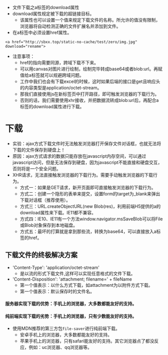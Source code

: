 * 文件下载之a标签的download属性
* download属性规定被下载的超链接目标。
    - 该属性也可以设置一个值来规定下载文件的名称。所允许的值没有限制，浏览器将自动检测正确的文件扩展名并添加到文件。
* 在a标签中必须设置href属性。
```
<a href="http://sbxx.top/static-no-cache/test/zero/img.jpg" download="rename">
```
* 注意事项：
  - href的指向需要同源，跨域下载不下来。
  - 可以用canvas对图片进行绘制，绘制完毕转成base64或者blob:url。再赋值给a标签就可以规避跨域问题。
  - 工作中我们也会有下载excel的时候，这时如果后端的接口是get且响应头的内容类型是application/octet-stream。
  - 那我们直接使用js在新标签页中打开路径，即可触发浏览器的下载行为。
  - 否则的话，我们需要使用xhr接收，并把数据流转成blob:url后，再配合a标签的download属性进行下载。

# 下载
* 实验：ajax方式下载文件时无法触发浏览器打开保存文件对话框，也就无法将下载的文件保存到硬盘上！
* 原因：ajax方式请求的数据只能存放在javascript内存空间，可以通过javascript访问，但是无法保存到硬盘，因为javascript不能直接和硬盘交互，否则将是一个安全问题。
* XHR请求，无法直接触发浏览器的下载行为。需要手动触发浏览器的下载行为。
    - 方式一：如果是GET请求，新开页面即可直接触发浏览器的下载行为。
    - 方式二：创建一个隐形的表单来提交，设置form的target为_blank来弹出下载对话框（推荐使用）。
    - 方式三：URL.createObjectURL(new Blob(res)，利用前端H5提供的a的download属性来下载。IE11都不兼容。
    - 方式四：IE10、IE11有一个方法window.navigator.msSaveBlob可以将File或Blob对象保存到本地磁盘。
    - 方式五：最坏的打算就是拿到那些流，转换为base64，可以直接放入a标签的href。

## 下载文件的终极解决方案
* 'Content-Type': 'application/octet-stream'
  - 是以流的形式下载文件,这样可以实现任意格式的文件下载。
* 'Content-Disposition': 'attachment; filename=' + fileName
  - 第一个值表示：以什么方式下载，如attachment为以附件方式下载。
  - 第一个值表示：默认保存时的文件名。
#### 服务器实现下载的优势：手机上的浏览器，大多数都能友好的支持。
#### 纯前端实现下载的劣势：手机上的浏览器，只有少数能友好的支持。
* 使用MDN推荐的第三方包`file-saver`进行纯前端下载。
  - 安卓手机上的浏览器，大多数都能友好的支持。
  - 苹果手机上的浏览器，只有safari能友好的支持。其它浏览器点了都没反应，例如：uc浏览器、qq浏览器等。
